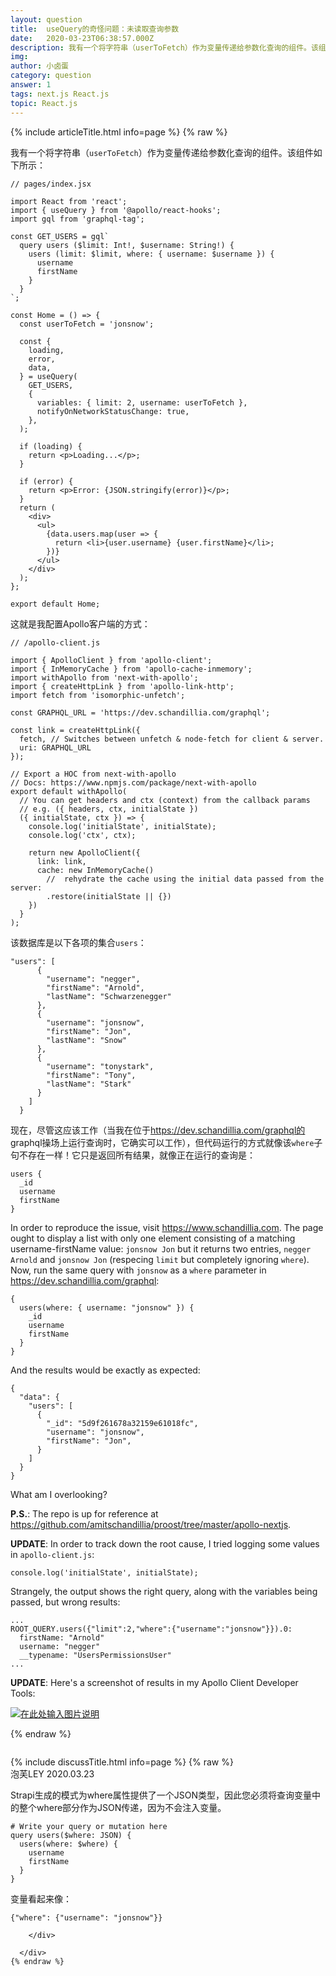 ```yaml
---
layout: question
title:  useQuery的奇怪问题：未读取查询参数
date:   2020-03-23T06:38:57.000Z
description: 我有一个将字符串（userToFetch）作为变量传递给参数化查询的组件。该组件如下所示：// pages/index.jsximport Rea...
img: 
author: 小卤蛋
category: question
answer: 1
tags: next.js React.js
topic: React.js
---
```

<div class="article-root">
  <div class="article">
    {% include articleTitle.html info=page %}
    {% raw %}
    <div class="article-content"><p><font style="vertical-align: inherit;"><font style="vertical-align: inherit;">我有一个将字符串（</font></font><code>userToFetch</code><font style="vertical-align: inherit;"><font style="vertical-align: inherit;">）作为变量</font><font style="vertical-align: inherit;">传递给</font><font style="vertical-align: inherit;">参数化查询的组件。</font><font style="vertical-align: inherit;">该组件如下所示：</font></font></p>

<pre><code>// pages/index.jsx<font></font>
<font></font>
import React from 'react';<font></font>
import { useQuery } from '@apollo/react-hooks';<font></font>
import gql from 'graphql-tag';<font></font>
<font></font>
const GET_USERS = gql`<font></font>
  query users ($limit: Int!, $username: String!) {<font></font>
    users (limit: $limit, where: { username: $username }) {<font></font>
      username<font></font>
      firstName<font></font>
    }<font></font>
  }<font></font>
`;<font></font>
<font></font>
const Home = () =&gt; {<font></font>
  const userToFetch = 'jonsnow';<font></font>
<font></font>
  const {<font></font>
    loading,<font></font>
    error,<font></font>
    data,<font></font>
  } = useQuery(<font></font>
    GET_USERS,<font></font>
    {<font></font>
      variables: { limit: 2, username: userToFetch },<font></font>
      notifyOnNetworkStatusChange: true,<font></font>
    },<font></font>
  );<font></font>
<font></font>
  if (loading) {<font></font>
    return &lt;p&gt;Loading...&lt;/p&gt;;<font></font>
  }<font></font>
<font></font>
  if (error) {<font></font>
    return &lt;p&gt;Error: {JSON.stringify(error)}&lt;/p&gt;;<font></font>
  }<font></font>
  return (<font></font>
    &lt;div&gt;<font></font>
      &lt;ul&gt;<font></font>
        {data.users.map(user =&gt; {<font></font>
          return &lt;li&gt;{user.username} {user.firstName}&lt;/li&gt;;<font></font>
        })}<font></font>
      &lt;/ul&gt;<font></font>
    &lt;/div&gt;<font></font>
  );<font></font>
};<font></font>
<font></font>
export default Home;<font></font>
</code></pre>

<p><font style="vertical-align: inherit;"><font style="vertical-align: inherit;">这就是我配置Apollo客户端的方式：</font></font></p>

<pre><code>// /apollo-client.js<font></font>
<font></font>
import { ApolloClient } from 'apollo-client';<font></font>
import { InMemoryCache } from 'apollo-cache-inmemory';<font></font>
import withApollo from 'next-with-apollo';<font></font>
import { createHttpLink } from 'apollo-link-http';<font></font>
import fetch from 'isomorphic-unfetch';<font></font>
<font></font>
const GRAPHQL_URL = 'https://dev.schandillia.com/graphql';<font></font>
<font></font>
const link = createHttpLink({<font></font>
  fetch, // Switches between unfetch &amp; node-fetch for client &amp; server.<font></font>
  uri: GRAPHQL_URL<font></font>
});<font></font>
<font></font>
// Export a HOC from next-with-apollo<font></font>
// Docs: https://www.npmjs.com/package/next-with-apollo<font></font>
export default withApollo(<font></font>
  // You can get headers and ctx (context) from the callback params<font></font>
  // e.g. ({ headers, ctx, initialState })<font></font>
  ({ initialState, ctx }) =&gt; {<font></font>
    console.log('initialState', initialState);<font></font>
    console.log('ctx', ctx);<font></font>
<font></font>
    return new ApolloClient({<font></font>
      link: link,<font></font>
      cache: new InMemoryCache()<font></font>
        //  rehydrate the cache using the initial data passed from the server:<font></font>
        .restore(initialState || {})<font></font>
    })<font></font>
  }<font></font>
);<font></font>
</code></pre>

<p><font style="vertical-align: inherit;"><font style="vertical-align: inherit;">该数据库是以下各项的集合</font></font><code>users</code><font style="vertical-align: inherit;"><font style="vertical-align: inherit;">：</font></font></p>

<pre><code>"users": [<font></font>
      {<font></font>
        "username": "negger",<font></font>
        "firstName": "Arnold",<font></font>
        "lastName": "Schwarzenegger"<font></font>
      },<font></font>
      {<font></font>
        "username": "jonsnow",<font></font>
        "firstName": "Jon",<font></font>
        "lastName": "Snow"<font></font>
      },<font></font>
      {<font></font>
        "username": "tonystark",<font></font>
        "firstName": "Tony",<font></font>
        "lastName": "Stark"<font></font>
      }<font></font>
    ]<font></font>
  }<font></font>
</code></pre>

<p><font style="vertical-align: inherit;"><font style="vertical-align: inherit;">现在，尽管这应该工作（当我在位于</font></font><a href="https://dev.schandillia.com/graphql" rel="nofollow noreferrer"><font style="vertical-align: inherit;"><font style="vertical-align: inherit;">https://dev.schandillia.com/graphql的</font></font></a><font style="vertical-align: inherit;"><font style="vertical-align: inherit;"> graphql操场上运行查询时，它确实可以工作</font><font style="vertical-align: inherit;">），但代码运行的方式就像该</font></font><code>where</code><font style="vertical-align: inherit;"><font style="vertical-align: inherit;">子句不存在一样！</font><font style="vertical-align: inherit;">它只是返回所有结果，就像正在运行的查询是：</font></font></p>

<pre><code>users {<font></font>
  _id<font></font>
  username<font></font>
  firstName<font></font>
}<font></font>
</code></pre>

<p>In order to reproduce the issue, visit <a href="https://www.schandillia.com" rel="nofollow noreferrer">https://www.schandillia.com</a>. The page ought to display a list with only one element consisting of a matching username-firstName value: <code>jonsnow Jon</code> but it returns two entries, <code>negger Arnold</code> and <code>jonsnow Jon</code> (respecing <code>limit</code> but completely ignoring <code>where</code>). Now, run the same query with <code>jonsnow</code> as a <code>where</code> parameter in <a href="https://dev.schandillia.com/graphql" rel="nofollow noreferrer">https://dev.schandillia.com/graphql</a>:</p>

<pre><code>{<font></font>
  users(where: { username: "jonsnow" }) {<font></font>
    _id<font></font>
    username<font></font>
    firstName<font></font>
  }<font></font>
}<font></font>
</code></pre>

<p>And the results would be exactly as expected:</p>

<pre><code>{<font></font>
  "data": {<font></font>
    "users": [<font></font>
      {<font></font>
        "_id": "5d9f261678a32159e61018fc",<font></font>
        "username": "jonsnow",<font></font>
        "firstName": "Jon",<font></font>
      }<font></font>
    ]<font></font>
  }<font></font>
}<font></font>
</code></pre>

<p>What am I overlooking?</p>

<p><strong>P.S.</strong>: The repo is up for reference at <a href="https://github.com/amitschandillia/proost/tree/master/apollo-nextjs" rel="nofollow noreferrer">https://github.com/amitschandillia/proost/tree/master/apollo-nextjs</a>.</p>

<p><strong>UPDATE</strong>: In order to track down the root cause, I tried logging some values in <code>apollo-client.js</code>:</p>

<pre><code>console.log('initialState', initialState);
</code></pre>

<p>Strangely, the output shows the right query, along with the variables being passed, but wrong results:</p>

<pre><code>...<font></font>
ROOT_QUERY.users({"limit":2,"where":{"username":"jonsnow"}}).0:<font></font>
  firstName: "Arnold"<font></font>
  username: "negger"<font></font>
  __typename: "UsersPermissionsUser"<font></font>
...<font></font>
</code></pre>

<p><strong>UPDATE</strong>: Here's a screenshot of results in my Apollo Client Developer Tools:</p>

<p><a href="https://www.samyoc.com//uploads/users/24184/images/thumbnails/1584945537353.jpg" data-src="https://www.samyoc.com//uploads/users/24184/images/1584945537353.jpg" rel="nofollow noreferrer"><img src="https://i.stack.imgur.com/62nX9.jpg" alt="在此处输入图片说明"></a></p></div>
    {% endraw %}
  </div>
  <p style="height: 0;width:0;overflow: hidden;"> 第2854篇《useQuery的奇怪问题：未读取查询参数》来自Winter(https://github.com/aiyld/aiyld.github.io)的站点</p>
  <div class="discuss-wrapper">
    {% include discussTitle.html info=page %}
    {% raw %}
    <div class="discuss-item">
        <div class="discuss-parent">
          <div class="discuss-meta">
            <span class="discuss-user">泡芙LEY</span>
            <span class="discuss-time">2020.03.23</span>
          </div>
          <div class="discuss-comment"><p><font style="vertical-align: inherit;"><font style="vertical-align: inherit;">Strapi生成的模式为where属性提供了一个JSON类型，因此您必须将查询变量中的整个where部分作为JSON传递，因为不会注入变量。</font></font></p>

<pre><code># Write your query or mutation here<font></font>
query users($where: JSON) {<font></font>
  users(where: $where) {<font></font>
    username<font></font>
    firstName<font></font>
  }<font></font>
}<font></font>
</code></pre>

<p><font style="vertical-align: inherit;"><font style="vertical-align: inherit;">变量看起来像：</font></font></p>

<pre><code>{"where": {"username": "jonsnow"}}
</code></pre></div>
        </div>
        
      </div>
    {% endraw %}
  </div>
<div>

